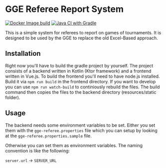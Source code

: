 # GGE Referee Report System

[![Docker Image build](https://github.com/Tyde/gaa-referee-report/actions/workflows/docker.yml/badge.svg)](https://github.com/Tyde/gaa-referee-report/actions/workflows/docker.yml)
[![Java CI with Gradle](https://github.com/Tyde/gaa-referee-report/actions/workflows/gradle.yml/badge.svg)](https://github.com/Tyde/gaa-referee-report/actions/workflows/gradle.yml)


This is a simple system for referees to report on games of tournaments. 
It is designed to be used by the GGE to replace the old Excel-Based approach.

## Installation

Right now you'll have to build the gradle project by yourself.
The project consists of a backend written in Kotlin (Ktor framework) and a frontend
written in Vue.js. To build the frontend you'll need to have node.js installed.
Build it via `npm run build` in the frontend directory. 
If you want to develop you can use `npm run watch-build` to continiously rebuild the files.
The build command then copies the files to the backend directory (resources/static folder).

## Usage

The backend needs some environment variables to be set.
Either you set them with the `gge-referee.properties` file which you 
can setup by looking at the  `gge-referee.properties.sample` file.

Otherwise you can set them as environment variables. 
The naming convention is like the following: 

`server.url` -> `SERVER_URL`

